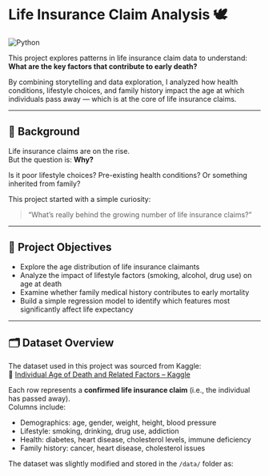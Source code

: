 # Life Insurance Claim Analysis 🕊️  
![Python](https://img.shields.io/badge/Python-3.9-blue)

This project explores patterns in life insurance claim data to understand:  
**What are the key factors that contribute to early death?**

By combining storytelling and data exploration, I analyzed how health conditions, lifestyle choices, and family history impact the age at which individuals pass away — which is at the core of life insurance claims.

---

## 🧪 Background

Life insurance claims are on the rise.  
But the question is: **Why?**

Is it poor lifestyle choices? Pre-existing health conditions? Or something inherited from family?

This project started with a simple curiosity:
> “What’s really behind the growing number of life insurance claims?”

---

## 🎯 Project Objectives

- Explore the age distribution of life insurance claimants
- Analyze the impact of lifestyle factors (smoking, alcohol, drug use) on age at death
- Examine whether family medical history contributes to early mortality
- Build a simple regression model to identify which features most significantly affect life expectancy

---

## 🗂️ Dataset Overview

The dataset used in this project was sourced from Kaggle:  
📎 [Individual Age of Death and Related Factors – Kaggle](https://www.kaggle.com/datasets/joannpineda/individual-age-of-death-and-related-factors/data)

Each row represents a **confirmed life insurance claim** (i.e., the individual has passed away).  
Columns include:
- Demographics: age, gender, weight, height, blood pressure
- Lifestyle: smoking, drinking, drug use, addiction
- Health: diabetes, heart disease, cholesterol levels, immune deficiency
- Family history: cancer, heart disease, cholesterol issues

The dataset was slightly modified and stored in the `/data/` folder as:

